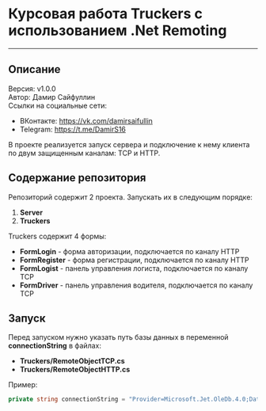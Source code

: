 # Курсовая работа Truckers с использованием .Net Remoting
---
## Описание  
Версия: v1.0.0  
Автор: Дамир Сайфуллин   
Ссылки на социальные сети:
- ВКонтакте: <https://vk.com/damirsaifullin>
- Telegram: <https://t.me/DamirS16>

В проекте реализуется запуск сервера и подключение к нему клиента по двум защищенным каналам: TCP и HTTP.

## Содержание репозитория
Репозиторий содержит 2 проекта.
Запускать их в следующим порядке:
1. **Server**
2. **Truckers**

Truckers содержит 4 формы:
- **FormLogin** - форма авторизации, подключается по каналу HTTP
- **FormRegister** - форма регистрации, подключается по каналу HTTP
- **FormLogist** - панель управления логиста, подключается по каналу TCP
- **FormDriver** - панель управления водителя, подключается по каналу TCP

## Запуск
Перед запуском нужно указать путь базы данных в переменной **connectionString** в файлах:
- **Truckers/RemoteObjectTCP.cs**
- **Truckers/RemoteObjectHTTP.cs**

Пример:  
```C#
private string connectionString = "Provider=Microsoft.Jet.OleDb.4.0;Data Source=C:/Users/PC/Downloads/Truckers/Truckers/data/TruckersDB.mdb";
```
